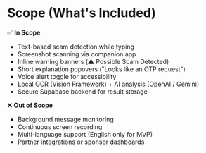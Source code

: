 # Scope (What's Included)

✅ **In Scope**
- Text-based scam detection while typing  
- Screenshot scanning via companion app  
- Inline warning banners (⚠️ Possible Scam Detected)  
- Short explanation popovers ("Looks like an OTP request")  
- Voice alert toggle for accessibility  
- Local OCR (Vision Framework) + AI analysis (OpenAI / Gemini)  
- Secure Supabase backend for result storage  

❌ **Out of Scope**
- Background message monitoring  
- Continuous screen recording  
- Multi-language support (English only for MVP)  
- Partner integrations or sponsor dashboards  


